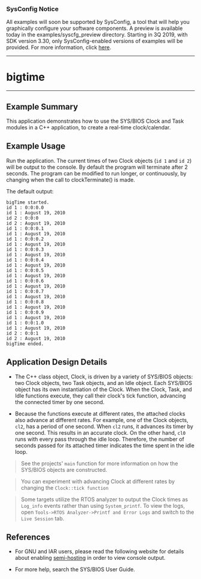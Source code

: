 ### SysConfig Notice

All examples will soon be supported by SysConfig, a tool that will help you graphically configure your software components. A preview is available today in the examples/syscfg_preview directory. Starting in 3Q 2019, with SDK version 3.30, only SysConfig-enabled versions of examples will be provided. For more information, click [here](http://www.ti.com/sysconfignotice).

---
# bigtime

---

## Example Summary

This application demonstrates how to use the SYS/BIOS Clock and Task modules in
a C++ application, to create a real-time clock/calendar.

## Example Usage

Run the application. The current times of two Clock objects (`id 1` and
`id 2`) will be output to the console.  By default the program will
terminate after 2 seconds.  The program can be modified to run longer, or
continuously, by changing when the call to clockTerminate() is made.

The default output:

```
bigTime started.
id 1 : 0:0:0.0
id 1 : August 19, 2010
id 2 : 0:0:0
id 2 : August 19, 2010
id 1 : 0:0:0.1
id 1 : August 19, 2010
id 1 : 0:0:0.2
id 1 : August 19, 2010
id 1 : 0:0:0.3
id 1 : August 19, 2010
id 1 : 0:0:0.4
id 1 : August 19, 2010
id 1 : 0:0:0.5
id 1 : August 19, 2010
id 1 : 0:0:0.6
id 1 : August 19, 2010
id 1 : 0:0:0.7
id 1 : August 19, 2010
id 1 : 0:0:0.8
id 1 : August 19, 2010
id 1 : 0:0:0.9
id 1 : August 19, 2010
id 1 : 0:0:1.0
id 1 : August 19, 2010
id 2 : 0:0:1
id 2 : August 19, 2010
bigTime ended.
```

## Application Design Details

* The C++ class object, Clock, is driven by a variety of SYS/BIOS objects: two
Clock objects, two Task objects, and an Idle object. Each SYS/BIOS object has
its own instantiation of the Clock.  When the Clock, Task, and Idle functions
execute, they call their clock's tick function, advancing the connected timer
by one second.

* Because the functions execute at different rates, the attached clocks also
advance at different rates.  For example, one of the Clock objects, `cl2`,
has a period of one second.  When `cl2` runs, it advances its timer by
one second. This results in an accurate clock.  On the other hand,
`cl0` runs with every pass through the idle loop.  Therefore, the number of
seconds passed for its attached timer indicates the time spent in the idle loop.

> See the projects' `main` function for more information on how the SYS/BIOS
objects are constructed.

> You can experiment with advancing Clock at different rates
by changing the `Clock::tick function`

> Some targets utilize the RTOS analyzer to output the Clock times as
`Log_info` events rather than using `System_printf`. To view the logs, open
`Tools->RTOS Analyzer->Printf and Error Logs` and switch to the `Live
Session` tab.

## References
* For GNU and IAR users, please read the following website for details about
enabling [semi-hosting](http://processors.wiki.ti.com/index.php/TI-RTOS_Examples_SemiHosting)
in order to view console output.

* For more help, search the SYS/BIOS User Guide.
